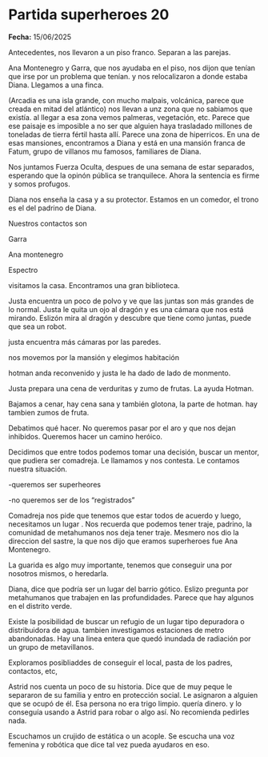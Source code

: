 # Partida superheroes 20

**Fecha:** 15/06/2025

Antecedentes, nos llevaron a un piso franco. Separan a las parejas. 

Ana Montenegro y Garra, que nos ayudaba en el piso, nos dijon que tenían que irse por un problema que tenían. y nos relocalizaron a donde estaba Diana. Llegamos a una finca. 

(Arcadia es una isla grande, con mucho malpais, volcánica, parece que creada en mitad del atlántico)  nos llevan a unz zona que no sabiamos que existía. al llegar a esa zona vemos palmeras, vegetación, etc. Parece que ese paisaje es imposible a no ser que alguien haya trasladado millones de toneladas de tierra fértil hasta allí. Parece una zona de hiperricos. En una de esas mansiones, encontramos a Diana y está en una mansión franca de Fatum, grupo de villanos mu famosos, familiares de Diana. 

Nos juntamos Fuerza Oculta, despues de una semana de estar separados, esperando que la opinón pública se tranquilece. Ahora la sentencia es firme y somos profugos. 

Diana nos enseña la casa y a su protector. Estamos en un comedor, el trono es el del padrino de Diana. 

Nuestros contactos son

Garra

Ana montenegro

Espectro

visitamos la casa. Encontramos una gran biblioteca. 

Justa encuentra un poco de polvo y ve que las juntas son más grandes de lo normal. Justa le quita un ojo al dragón y es una cámara que nos está mirando. Eslizón mira al dragón y descubre que tiene como juntas, puede que sea un robot. 

justa encuentra más cámaras por las paredes. 

nos movemos por la mansión y elegimos habitación

hotman anda reconvenido y justa le ha dado de lado de monmento. 

Justa prepara una cena de verduritas y zumo de frutas. La ayuda Hotman. 

Bajamos a cenar, hay cena sana y también glotona, la parte de hotman. hay tambien zumos de fruta. 

Debatimos qué hacer. No queremos pasar por el aro y que nos dejan inhibidos. Queremos hacer un camino heróico.

Decidimos que entre todos podemos tomar una decisión, buscar un mentor, que pudiera ser comadreja. Le llamamos y nos contesta. Le contamos nuestra situación. 

-queremos ser superheores

-no queremos ser de los “registrados”

Comadreja nos pide que tenemos que estar todos de acuerdo y luego, necesitamos un lugar . Nos recuerda que podemos tener traje, padrino, la comunidad de metahumanos nos deja tener traje. Mesmero nos dio la direccion del sastre, la que nos dijo que eramos superheroes fue Ana Montenegro.

La guarida es algo muy importante, tenemos que conseguir una por nosotros mismos, o heredarla. 

Diana, dice que podría ser un lugar del barrio gótico. Eslizo pregunta por metahumanos que trabajen en las  profundidades. Parece que hay algunos en el distrito verde. 

Existe la posibilidad de buscar un refugio de un lugar tipo depuradora o distribuidora de agua. tambien investigamos estaciones de metro abandonadas. Hay una linea entera que quedó inundada de radiación por un grupo de metavillanos. 

Exploramos posibliaddes de conseguir el local, pasta de los padres, contactos, etc, 

Astrid nos cuenta un poco de su historia. Dice que de muy peque le separaron de su familia y entro en protección social. Le asignaron a alguien que se ocupó de él. Esa persona no era trigo limpio. quería dinero. y lo conseguía usando a Astrid para robar o algo así. No recomienda pedirles nada. 

Escuchamos un crujido de estática o un acople. Se escucha una voz femenina y robótica que dice tal vez pueda ayudaros en eso.